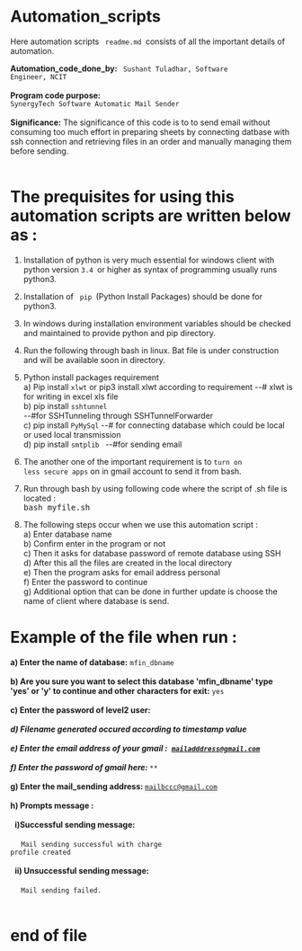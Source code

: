 # Automation_scripts

Here automation scripts <code> readme.md </code>consists of all the important details of automation. 

<b>Automation_code_done_by: </b><code> Sushant Tuladhar, Software Engineer, NCIT </code><br> <br>
<b>Program code purpose:</b><code> SynergyTech Software Automatic Mail Sender </code><br> <br>
<b>Significance:</b> The significance of this code is to to send email without consuming too much effort in preparing sheets by connecting datbase with ssh connection and retrieving files in an order and manually managing them before sending. <br> <br>

# The prequisites for using this automation scripts are written below as : 

1. Installation of python is very much essential for windows client with python version <code>3.4 </code>or higher as syntax of programming usually runs python3. 
2. Installation of <code> pip </code>(Python Install Packages) should be done for python3. 
3. In windows during installation environment variables should be checked and maintained to provide python and pip directory. 
4. Run the following through bash in linux. Bat file is under construction and will be available soon in directory. 
5. Python install packages requirement <br>
a) Pip install <code>xlwt</code> or pip3 install xlwt according to requirement 
--# xlwt is for writing in excel xls file <br>
b) pip install <code>sshtunnel</code>  
--#for SSHTunneling through SSHTunnelForwarder <br>
c) pip install <code>PyMySql</code> 
--# for connecting database which could be local or used local transmission <br>
d) pip install <code>smtplib </code>
--#for sending email <br>

6. The another one of the important requirement is to <code>turn on less secure apps</code> on in gmail account to send it from bash. <br>
7. Run through bash by using following code where the script of .sh file is located :<br>
  <kbd> bash myfile.sh </kbd> <br>
  
8. The following steps occur when we use this automation script : <br>
a) Enter database name <br>
b) Confirm enter in the program or not <br>
c) Then it asks for database password of remote database using SSH <br>
d) After this all the files are created in the local directory <br>
e) Then the program asks for email address personal <br>
f) Enter the password to continue <br>
g) Additional option that can be done in further update is choose the name of client where database is send. <br>
 
 # Example of the file when run :<br>
 
 <b>a) Enter the name of database:</b> <code>mfin_dbname</code> <br><br>
 <b>b) Are you sure you want to select this database 'mfin_dbname' type 'yes' or 'y' to continue and other characters for exit:</b> <code>yes </code><br><br>
 <b>c) Enter the password of level2 user:</b> <kbd><code>*************</code></kbd> <br><br>
 d) Filename generated occured according to timestamp value <br><br>
 <b>e) Enter the email address of your gmail :</b><code> mailadddress@gmail.com</code><br><br>
 <b>f) Enter the password of gmail here:</b> <kbd> <code>***************</code> </kbd><br><br>
  <b>g) Enter the mail_sending address: </b><code>mailbccc@gmail.com </code><br><br>
  <b>h) Prompts message : </b><br><br>
  &nbsp; <b> i)Successful sending message:</b> <br><br>
   &nbsp;&nbsp;  <code> Mail sending successful with charge profile created </code><br><br>
   &nbsp; <b> ii) Unsuccessful sending message:</b> <br><br>
   &nbsp;&nbsp;  <code> Mail sending failed. </code> <br><br>
 # end of file
